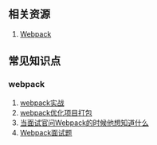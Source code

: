 <!--
 * @Author: your name
 * @Date: 2021-08-07 10:03:19
 * @LastEditTime: 2021-08-17 19:03:45
 * @LastEditors: Please set LastEditors
 * @Description: In User Settings Edit
 * @FilePath: /Document/docs/前端面试准备/前端工程化.md
-->
## 相关资源
1.  [Webpack](https://webpack.docschina.org/blog/2020-10-10-webpack-5-release/)

## 常见知识点
### webpack
1. [webpack实战](https://juejin.cn/post/6844904031240863758)
2. [webpack优化项目打包](https://juejin.cn/post/6844904174937718792)
3. [当面试官问Webpack的时候他想知道什么](https://juejin.cn/post/6943468761575849992)
4. [Webpack面试题](https://juejin.cn/post/6844904094281236487)

